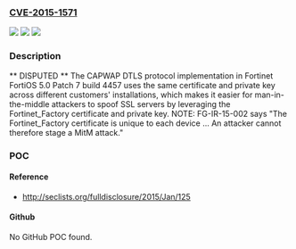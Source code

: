 ### [CVE-2015-1571](https://cve.mitre.org/cgi-bin/cvename.cgi?name=CVE-2015-1571)
![](https://img.shields.io/static/v1?label=Product&message=n%2Fa&color=blue)
![](https://img.shields.io/static/v1?label=Version&message=n%2Fa&color=blue)
![](https://img.shields.io/static/v1?label=Vulnerability&message=n%2Fa&color=brighgreen)

### Description

** DISPUTED ** The CAPWAP DTLS protocol implementation in Fortinet FortiOS 5.0 Patch 7 build 4457 uses the same certificate and private key across different customers' installations, which makes it easier for man-in-the-middle attackers to spoof SSL servers by leveraging the Fortinet_Factory certificate and private key.  NOTE: FG-IR-15-002 says "The Fortinet_Factory certificate is unique to each device ... An attacker cannot therefore stage a MitM attack."

### POC

#### Reference
- http://seclists.org/fulldisclosure/2015/Jan/125

#### Github
No GitHub POC found.

